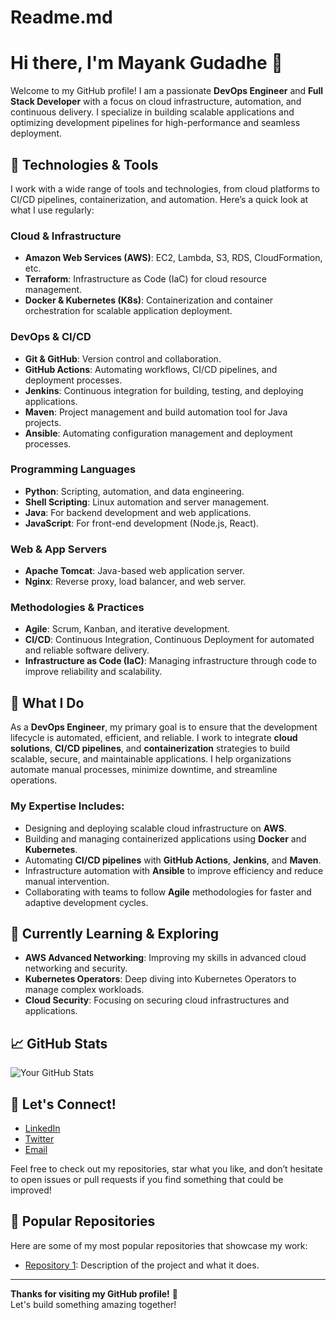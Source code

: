 # Readme.md
# Hi there, I'm Mayank Gudadhe 👋

Welcome to my GitHub profile! I am a passionate **DevOps Engineer** and **Full Stack Developer** with a focus on cloud infrastructure, automation, and continuous delivery. I specialize in building scalable applications and optimizing development pipelines for high-performance and seamless deployment.

## 🔧 Technologies & Tools

I work with a wide range of tools and technologies, from cloud platforms to CI/CD pipelines, containerization, and automation. Here’s a quick look at what I use regularly:

### Cloud & Infrastructure
- **Amazon Web Services (AWS)**: EC2, Lambda, S3, RDS, CloudFormation, etc.
- **Terraform**: Infrastructure as Code (IaC) for cloud resource management.
- **Docker & Kubernetes (K8s)**: Containerization and container orchestration for scalable application deployment.

### DevOps & CI/CD
- **Git & GitHub**: Version control and collaboration.
- **GitHub Actions**: Automating workflows, CI/CD pipelines, and deployment processes.
- **Jenkins**: Continuous integration for building, testing, and deploying applications.
- **Maven**: Project management and build automation tool for Java projects.
- **Ansible**: Automating configuration management and deployment processes.

### Programming Languages
- **Python**: Scripting, automation, and data engineering.
- **Shell Scripting**: Linux automation and server management.
- **Java**: For backend development and web applications.
- **JavaScript**: For front-end development (Node.js, React).

### Web & App Servers
- **Apache Tomcat**: Java-based web application server.
- **Nginx**: Reverse proxy, load balancer, and web server.

### Methodologies & Practices
- **Agile**: Scrum, Kanban, and iterative development.
- **CI/CD**: Continuous Integration, Continuous Deployment for automated and reliable software delivery.
- **Infrastructure as Code (IaC)**: Managing infrastructure through code to improve reliability and scalability.

## 🚀 What I Do

As a **DevOps Engineer**, my primary goal is to ensure that the development lifecycle is automated, efficient, and reliable. I work to integrate **cloud solutions**, **CI/CD pipelines**, and **containerization** strategies to build scalable, secure, and maintainable applications. I help organizations automate manual processes, minimize downtime, and streamline operations.

### My Expertise Includes:
- Designing and deploying scalable cloud infrastructure on **AWS**.
- Building and managing containerized applications using **Docker** and **Kubernetes**.
- Automating **CI/CD pipelines** with **GitHub Actions**, **Jenkins**, and **Maven**.
- Infrastructure automation with **Ansible** to improve efficiency and reduce manual intervention.
- Collaborating with teams to follow **Agile** methodologies for faster and adaptive development cycles.

## 🌱 Currently Learning & Exploring

- **AWS Advanced Networking**: Improving my skills in advanced cloud networking and security.
- **Kubernetes Operators**: Deep diving into Kubernetes Operators to manage complex workloads.
- **Cloud Security**: Focusing on securing cloud infrastructures and applications.

## 📈 GitHub Stats

![Your GitHub Stats](https://github-readme-stats.vercel.app/api?username=mayankgudadhe&show_icons=true&hide_title=true&count_private=true&hide=prs&theme=radical)

## 💬 Let's Connect!

- [LinkedIn](https://www.linkedin.com/in/your-linkedin-profile/)
- [Twitter](https://twitter.com/your-twitter-handle)
- [Email](mailto:your-email@example.com)

Feel free to check out my repositories, star what you like, and don’t hesitate to open issues or pull requests if you find something that could be improved!

## 📝 Popular Repositories

Here are some of my most popular repositories that showcase my work:

- [Repository 1](https://github.com/YOUR_GITHUB_USERNAME/repository-name): Description of the project and what it does.

---

**Thanks for visiting my GitHub profile!** 🌟  
Let's build something amazing together!
